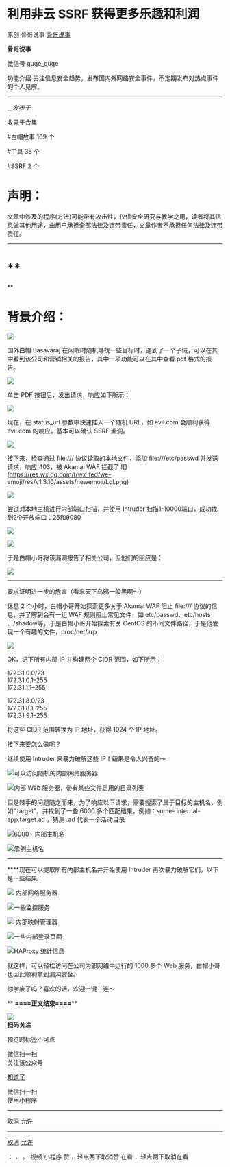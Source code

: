 #  利用非云 SSRF 获得更多乐趣和利润

原创 骨哥说事 [ 骨哥说事 ](javascript:void\(0\);)

**骨哥说事** ![]()

微信号 guge_guge

功能介绍 关注信息安全趋势，发布国内外网络安全事件，不定期发布对热点事件的个人见解。

____

___发表于_

收录于合集

#白帽故事 109 个

#工具 35 个

#SSRF 2 个

# ****声明：****
文章中涉及的程序(方法)可能带有攻击性，仅供安全研究与教学之用，读者将其信息做其他用途，由用户承担全部法律及连带责任，文章作者不承担任何法律及连带责任。  
  
---  
  
#  **  
**

#  **背景介绍：**

  

![](http://hk-proxy.gitwarp.com/https://raw.githubusercontent.com/tuchuang9/tc1/refs/heads/main/public/20230714180311.png)

国外白帽 Basavaraj 在闲暇时随机寻找一些目标时，遇到了一个子域，可以在其中看到该公司和营销相关的报告，其中一项功能可以在其中查看 pdf
格式的报告。

![](http://hk-proxy.gitwarp.com/https://raw.githubusercontent.com/tuchuang9/tc1/refs/heads/main/public/20230714180312.png)

单击 PDF 按钮后，发出请求，响应如下所示：

![](http://hk-proxy.gitwarp.com/https://raw.githubusercontent.com/tuchuang9/tc1/refs/heads/main/public/20230714180313.png)

现在，在 status_url 参数中快速插入一个随机 URL，如 evil.com 会顺利获得 evil.com 的响应，基本可以确认 SSRF 漏洞。

![](http://hk-proxy.gitwarp.com/https://raw.githubusercontent.com/tuchuang9/tc1/refs/heads/main/public/20230714180314.png)

接下来，检查通过 file:/// 协议读取的本地文件，添加 file:///etc/passwd 并发送请求，响应 403，被 Akamai WAF
拦截了  ![](https://res.wx.qq.com/t/wx_fed/we-
emoji/res/v1.3.10/assets/newemoji/Lol.png)

![](http://hk-proxy.gitwarp.com/https://raw.githubusercontent.com/tuchuang9/tc1/refs/heads/main/public/20230714180315.png)

尝试对本地主机进行内部端口扫描，并使用 Intruder 扫描1-10000端口，成功找到2个开放端口：25和9080

![](http://hk-proxy.gitwarp.com/https://raw.githubusercontent.com/tuchuang9/tc1/refs/heads/main/public/20230714180316.png)

![](http://hk-proxy.gitwarp.com/https://raw.githubusercontent.com/tuchuang9/tc1/refs/heads/main/public/20230714180317.png)

于是白帽小哥将该漏洞报告了相关公司，但他们的回应是：  

![](http://hk-proxy.gitwarp.com/https://raw.githubusercontent.com/tuchuang9/tc1/refs/heads/main/public/20230714180319.png)

 ****

要求证明进一步的危害（看来天下乌鸦一般黑啊～）

休息 2 个小时，白帽小哥开始探索更多关于 Akamai WAF 阻止 file:/// 协议的信息，并了解到会有一组 WAF 规则阻止常见文件，如
etc/passwd、etc/hosts 、/shadow等，于是白帽小哥开始探索有关 CentOS
的不同文件路径，于是他发现一个有趣的文件，proc/net/arp

![](http://hk-proxy.gitwarp.com/https://raw.githubusercontent.com/tuchuang9/tc1/refs/heads/main/public/20230714180320.png)

OK，记下所有内部 IP 并构建两个 CIDR 范围，如下所示：

172.31.0.0/23  
172.31.0.1–255  
172.31.1.1–255

172.31.8.0/23  
172.31.8.1–255  
172.31.9.1–255

将这些 CIDR 范围转换为 IP 地址，获得 1024 个 IP 地址。

接下来要怎么做呢？

继续使用 Intruder 来暴力破解这些 IP！结果是令人兴奋的～

![](http://hk-proxy.gitwarp.com/https://raw.githubusercontent.com/tuchuang9/tc1/refs/heads/main/public/20230714180321.png)可以访问随机的内部网络服务器

![](http://hk-proxy.gitwarp.com/https://raw.githubusercontent.com/tuchuang9/tc1/refs/heads/main/public/20230714180322.png)内部
Web 服务器，带有某些文件启用的目录列表

但是棘手的问题随之而来，为了响应以下请求，需要搜索了属于目标的主机名，例如“.target”，并找到了一些 6000 多个匹配结果，例如：some-
internal-app.target.ad ，猜测 .ad 代表一个活动目录

![](http://hk-proxy.gitwarp.com/https://raw.githubusercontent.com/tuchuang9/tc1/refs/heads/main/public/20230714180324.png)6000+
内部主机名

![](http://hk-proxy.gitwarp.com/https://raw.githubusercontent.com/tuchuang9/tc1/refs/heads/main/public/20230714180325.png)示例主机名

 ****

 ****现在可以提取所有内部主机名并开始使用 Intruder 再次暴力破解它们，以下是一些结果：

![](http://hk-proxy.gitwarp.com/https://raw.githubusercontent.com/tuchuang9/tc1/refs/heads/main/public/20230714180326.png)
内部网络服务器

![](http://hk-proxy.gitwarp.com/https://raw.githubusercontent.com/tuchuang9/tc1/refs/heads/main/public/20230714180327.png)一些监控服务

  

![](http://hk-proxy.gitwarp.com/https://raw.githubusercontent.com/tuchuang9/tc1/refs/heads/main/public/20230714180328.png)
内部映射管理器

  

![](http://hk-proxy.gitwarp.com/https://raw.githubusercontent.com/tuchuang9/tc1/refs/heads/main/public/20230714180329.png)一些内部登录页面

![](http://hk-proxy.gitwarp.com/https://raw.githubusercontent.com/tuchuang9/tc1/refs/heads/main/public/20230714180331.png)HAProxy
统计信息

就这样，可以轻松访问在公司内部网络中运行的 1000 多个 Web 服务，白帽小哥也因此顺利拿到漏洞赏金。

你学废了吗？喜欢的话，欢迎一键三连～

 ** **====正文结束====****

![](http://hk-proxy.gitwarp.com/https://raw.githubusercontent.com/tuchuang9/tc1/refs/heads/main/public/20230714180332.png)  
 **扫码关注**

预览时标签不可点

微信扫一扫  
关注该公众号

[知道了](javascript:;)

微信扫一扫  
使用小程序

****

[取消](javascript:void\(0\);) [允许](javascript:void\(0\);)

****

[取消](javascript:void\(0\);) [允许](javascript:void\(0\);)

： ， 。   视频 小程序 赞 ，轻点两下取消赞 在看 ，轻点两下取消在看

